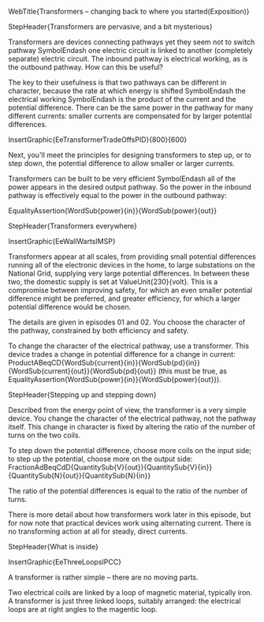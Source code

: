 WebTitle{Transformers &ndash; changing back to where you started(Exposition)}

StepHeader{Transformers are pervasive, and a bit mysterious}

Transformers are devices connecting pathways yet they seem not to switch pathway SymbolEndash one electric circuit is linked to another (completely separate) electric circuit. The inbound pathway is electrical working, as is the outbound pathway. How can this be useful?

The key to their usefulness is that two pathways can be different in character, because the rate at which energy is shifted SymbolEndash the electrical working SymbolEndash is the product of the current and the potential difference. There can be the same power in the pathway for many different currents: smaller currents are compensated for by larger potential differences.

InsertGraphic{EeTransformerTradeOffsPID}{800}{600}

Next, you'll meet the principles for designing transformers to step up, or to step down, the potential difference to allow smaller or larger currents.

Transformers can be built to be very efficient SymbolEndash all of the power appears in the desired output pathway. So the power in the inbound pathway is effectively equal to the power in the outbound pathway:

EqualityAssertion{WordSub{power}{in}}{WordSub{power}{out}}

StepHeader{Transformers everywhere}

InsertGraphic{EeWallWartsIMSP}

Transformers appear at all scales, from providing small potential differences running all of the electronic devices in the home, to large substations on the National Grid, supplying very large potential differences. In between these two, the domestic supply is set at ValueUnit{230}{volt}. This is a compromise between improving safety, for which an even smaller potential difference might be preferred, and greater efficiency, for which a larger potential difference would be chosen.

The details are given in episodes 01 and 02. You choose the character of the pathway, constrained by both efficiency and safety.

To change the character of the electrical pathway, use a transformer. This device trades a change in potential difference for a change in current:
 ProductABeqCD{WordSub{current}{in}}{WordSub{pd}{in}}{WordSub{current}{out}}{WordSub{pd}{out}} (this must be true, as EqualityAssertion{WordSub{power}{in}}{WordSub{power}{out}}).

StepHeader{Stepping up and stepping down}

Described from the energy point of view, the transformer is a very simple device. You change the character of the electrical pathway, not the pathway itself. This change in character is fixed by altering the ratio of the number of turns on the two coils.

To step down the potential difference, choose more coils on the input side; to step up the potential, choose more on the output side: FractionAdBeqCdD{QuantitySub{V}{out}}{QuantitySub{V}{in}}{QuantitySub{N}{out}}{QuantitySub{N}{in}}

The ratio of the potential differences is equal to the ratio of the number of turns.

There is more detail about how transformers work later in this episode, but for now note that practical devices work using alternating current. There is no transforming action at all for steady, direct currents.

StepHeader{What is inside}

InsertGraphic{EeThreeLoopsIPCC}

A transformer is rather simple – there are no moving parts.

Two electrical coils are linked by a loop of magnetic material, typically iron. A transformer is just three linked loops, suitably arranged: the electrical loops are at right angles to the magentic loop.
